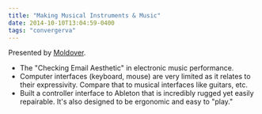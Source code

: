 ```yaml
---
title: "Making Musical Instruments & Music"
date: 2014-10-10T13:04:59-0400
tags: "convergerva"
---
```


Presented by [Moldover](http://moldover.com/).

- The "Checking Email Aesthetic" in electronic music performance.
- Computer interfaces (keyboard, mouse) are very limited as it relates to their expressivity. Compare that to musical interfaces like guitars, etc.
- Built a controller interface to Ableton that is incredibly rugged yet easily repairable. It's also designed to be ergonomic and easy to "play."
